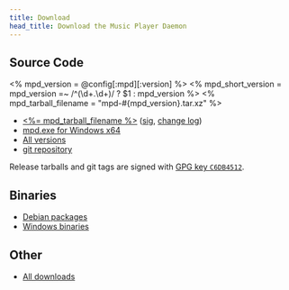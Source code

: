 ```yaml
---
title: Download
head_title: Download the Music Player Daemon
---
```


## Source Code

<% mpd_version = @config[:mpd][:version] %>
<% mpd_short_version = mpd_version =~ /^(\d+\.\d+)/ ? $1 : mpd_version %>
<% mpd_tarball_filename = "mpd-#{mpd_version}.tar.xz" %>

- [<%= mpd_tarball_filename %>](/download/mpd/<%=mpd_short_version%>/<%=mpd_tarball_filename%>)
  ([sig](/download/mpd/<%=mpd_short_version%>/<%=mpd_tarball_filename%>.sig),
  [change log](https://raw.githubusercontent.com/MusicPlayerDaemon/MPD/v<%=mpd_version%>/NEWS))
- [mpd.exe for Windows x64](/download/win32/<%=mpd_version%>/mpd.exe)
- [All versions](/download/mpd/)
- [git repository](https://github.com/MusicPlayerDaemon/MPD)

Release tarballs and git tags are signed with
[GPG key `C6DB4512`](http://pgp.mit.edu:11371/pks/lookup?op=get&search=0x236E8A58C6DB4512).

## Binaries

- [Debian packages](http://packages.debian.org/mpd)
- [Windows binaries](/download/win32/)

## Other

- [All downloads](/download/)
